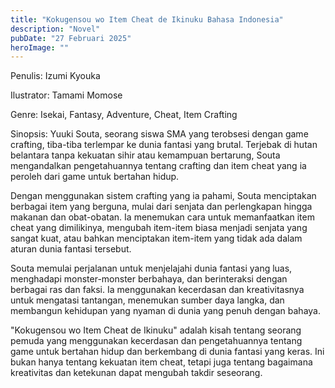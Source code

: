 ```yaml
---
title: "Kokugensou wo Item Cheat de Ikinuku Bahasa Indonesia"
description: "Novel"
pubDate: "27 Februari 2025"
heroImage: ""
---
```


Penulis: Izumi Kyouka

Ilustrator: Tamami Momose

Genre: Isekai, Fantasy, Adventure, Cheat, Item Crafting

Sinopsis: Yuuki Souta, seorang siswa SMA yang terobsesi dengan game crafting, tiba-tiba terlempar ke dunia fantasi yang brutal. Terjebak di hutan belantara tanpa kekuatan sihir atau kemampuan bertarung, Souta mengandalkan pengetahuannya tentang crafting dan item cheat yang ia peroleh dari game untuk bertahan hidup.

Dengan menggunakan sistem crafting yang ia pahami, Souta menciptakan berbagai item yang berguna, mulai dari senjata dan perlengkapan hingga makanan dan obat-obatan. Ia menemukan cara untuk memanfaatkan item cheat yang dimilikinya, mengubah item-item biasa menjadi senjata yang sangat kuat, atau bahkan menciptakan item-item yang tidak ada dalam aturan dunia fantasi tersebut.

Souta memulai perjalanan untuk menjelajahi dunia fantasi yang luas, menghadapi monster-monster berbahaya, dan berinteraksi dengan berbagai ras dan faksi. Ia menggunakan kecerdasan dan kreativitasnya untuk mengatasi tantangan, menemukan sumber daya langka, dan membangun kehidupan yang nyaman di dunia yang penuh dengan bahaya.

"Kokugensou wo Item Cheat de Ikinuku" adalah kisah tentang seorang pemuda yang menggunakan kecerdasan dan pengetahuannya tentang game untuk bertahan hidup dan berkembang di dunia fantasi yang keras. Ini bukan hanya tentang kekuatan item cheat, tetapi juga tentang bagaimana kreativitas dan ketekunan dapat mengubah takdir seseorang.
